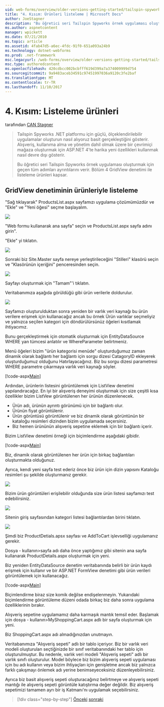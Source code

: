 ```yaml
---
uid: web-forms/overview/older-versions-getting-started/tailspin-spyworks/tailspin-spyworks-part-4
title: "4. Kısım: Ürünleri listeleme | Microsoft Docs"
author: JoeStagner
description: "Bu öğretici seri Tailspin Spyworks örnek uygulaması oluşturmak için geçen tüm adımları ayrıntılarını verir. Bölüm 4 GridView Sözl listeleme ürünleriyle kapsayan..."
ms.author: aspnetcontent
manager: wpickett
ms.date: 07/21/2010
ms.topic: article
ms.assetid: 4fab47d5-a6ec-4fdc-91f0-651a093a24b9
ms.technology: dotnet-webforms
ms.prod: .net-framework
msc.legacyurl: /web-forms/overview/older-versions-getting-started/tailspin-spyworks/tailspin-spyworks-part-4
msc.type: authoredcontent
ms.openlocfilehash: 420cdbcc002bcbfff619d399a7a374009999d754
ms.sourcegitcommit: 9a9483aceb34591c97451997036a9120c3fe2baf
ms.translationtype: MT
ms.contentlocale: tr-TR
ms.lasthandoff: 11/10/2017
---
```

<a name="part-4-listing-products"></a>4. Kısım: Listeleme ürünleri
====================
tarafından [CAN Stagner](https://github.com/JoeStagner)

> Tailspin Spyworks .NET platformu için güçlü, ölçeklendirilebilir uygulamalar oluşturun nasıl alıyoruz basit gerçekleştiğini gösterir. Alışveriş, kullanıma alma ve yönetim dahil olmak üzere bir çevrimiçi mağaza oluşturmak için ASP.NET 4'te harika yeni özellikleri kullanmak nasıl devre dışı gösterir.
> 
> Bu öğretici seri Tailspin Spyworks örnek uygulaması oluşturmak için geçen tüm adımları ayrıntılarını verir. Bölüm 4 GridView denetimi ile listeleme ürünleri kapsar.


## <a id="_Toc260221670"></a>GridView denetiminin ürünleriyle listeleme

"Sağ tıklayarak" ProductsList.aspx sayfamızı uygulama çözümümüzdür ve "Ekle" ve "Yeni öğesi" seçme başlayalım.

![](tailspin-spyworks-part-4/_static/image1.jpg)

"Web formu kullanarak ana sayfa" seçin ve ProductsList.aspx sayfa adını girin".

"Ekle" yi tıklatın.

![](tailspin-spyworks-part-4/_static/image2.jpg)

Sonraki biz Site.Master sayfa nereye yerleştirileceğini "Stilleri" klasörü seçin ve "Klasörünün içeriğini" penceresinden seçin.

![](tailspin-spyworks-part-4/_static/image3.jpg)

Sayfayı oluşturmak için "Tamam"'i tıklatın.

Veritabanımıza aşağıda görüldüğü gibi ürün verilerle doldurulur.

![](tailspin-spyworks-part-4/_static/image4.jpg)

Sayfamızı oluşturulduktan sonra yeniden bir varlık veri kaynağı bu ürün verilere erişmek için kullanacağız ancak bu örnek Ürün varlıklar seçmeliyiz ve yalnızca seçilen kategori için döndürülürsünüz öğeleri kısıtlamak ihtiyacımız.

Bunu gerçekleştirmek için otomatik oluşturmak için EntityDataSource WHERE yan tümcesi anlatılır ve WhereParameter belirtmeniz.

Menü öğeleri bizim "ürün kategorisi menüde" oluşturduğumuz zaman dinamik olarak bağlantı her bağlantı için sorgu dizesi CatagoryID ekleyerek oluşturduğumuz olduğunu Hatırlayacağınız. Biz bu sorgu dizesi parametresi WHERE parametre çıkarmaya varlık veri kaynağı söyler.

[!code-aspx[Main](tailspin-spyworks-part-4/samples/sample1.aspx)]

Ardından, ürünlerin listesini görüntülemek için ListView denetimi yapılandıracağız. En iyi bir alışveriş deneyimi oluşturmak için size çeşitli kısa özellikler bizim ListVew görüntülenen her ürünün düzenlenecek.

- Ürün adı, ürünün ayrıntı görünümü için bir bağlantı olur.
- Ürünün fiyat görüntülenir.
- Ürün görüntüsü görüntülenir ve biz dinamik olarak görüntünün bir kataloğu resimleri dizinden bizim uygulamada seçersiniz.
- Biz hemen ürününün alışveriş sepetine eklemek için bir bağlantı içerir.

Bizim ListView denetimi örneği için biçimlendirme aşağıdaki gibidir.

[!code-aspx[Main](tailspin-spyworks-part-4/samples/sample2.aspx)]

Biz, dinamik olarak görüntülenen her ürün için birkaç bağlantıları oluşturmakta olduğunuz.

Ayrıca, kendi yeni sayfa test ederiz önce biz ürün için dizin yapısını Kataloğu resimleri şu şekilde oluşturmanız gerekir.

![](tailspin-spyworks-part-4/_static/image1.png)

Bizim ürün görüntüleri erişilebilir olduğunda size ürün listesi sayfamızı test edebilirsiniz.

![](tailspin-spyworks-part-4/_static/image5.jpg)

Sitenin giriş sayfasından kategori listesi bağlantılardan birini tıklatın.

![](tailspin-spyworks-part-4/_static/image6.jpg)

Şimdi biz ProductDetials.apsx sayfası ve AddToCart işlevselliği uygulamanız gerekir.

Dosya - kullanın&gt;sayfa adı daha önce yaptığımız gibi sitenin ana sayfa kullanarak ProductDetails.aspx oluşturmak için yeni.

Biz yeniden EntityDataSource denetim veritabanında belirli bir ürün kaydı erişmek için kullanır ve bir ASP.NET FormView denetimi gibi ürün verileri görüntülemek için kullanacağız.

[!code-aspx[Main](tailspin-spyworks-part-4/samples/sample3.aspx)]

Biçimlendirme biraz size komik değilse endişelenmeyin. Yukarıdaki biçimlendirme görüntüleme düzeni odada birkaç biz daha sonra uygulama özelliklerinin bırakır.

Alışveriş sepetine uygulamamız daha karmaşık mantık temsil eder. Başlamak için dosya - kullanın&gt;MyShoppingCart.aspx adlı bir sayfa oluşturmak için yeni.

Biz ShoppingCart.aspx adı almadığınızdan unutmayın.

Veritabanımıza "Alışveriş sepeti" adlı bir tablo içeriyor. Biz bir varlık veri modeli oluşturulan seçtiğinizde bir sınıf veritabanındaki her tablo için oluşturulmuştur. Bu nedenle, varlık veri modeli "Alışveriş sepeti" adlı bir varlık sınıfı oluşturulur. Model böylece biz bizim alışveriş sepeti uygulaması için bu adı kullanın veya bizim ihtiyaçları için genişletme ancak biz yalnızca farklı çakışmayı önlemek adı yerine benimseyeceksiniz düzenleyebilirsiniz.

Ayrıca biz basit alışveriş sepeti oluşturacağınız belirtmeye ve alışveriş sepeti mantığı ile alışveriş sepeti görüntüle katıştırma değer değildir. Biz alışveriş sepetimizi tamamen ayrı bir iş Katmanı'nı uygulamak seçebilirsiniz.

>[!div class="step-by-step"]
[Önceki](tailspin-spyworks-part-3.md)
[sonraki](tailspin-spyworks-part-5.md)
